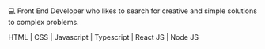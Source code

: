 :computer: Front End Developer who likes to search for creative and simple solutions to complex problems.

HTML | CSS | Javascript | Typescript | React JS | Node JS 
